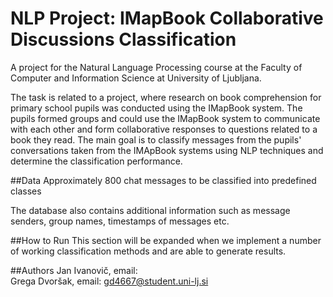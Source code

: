 # NLP Project: IMapBook Collaborative Discussions Classification

A project for the Natural Language Processing course at the Faculty of Computer and Information Science at University
of Ljubljana. 

The task is related to a project, where research on book comprehension for primary school pupils was conducted using
the IMapBook system. The pupils formed groups and could use the IMapBook system to communicate with each other and form
collaborative responses to questions related to a book they read. The main goal is to classify messages from the pupils' 
conversations taken from the IMApBook systems using NLP techniques and determine the classification performance.

##Data
Approximately 800 chat messages to be classified into predefined classes

The database also contains additional information such as message senders, group names, timestamps of messages etc.

##How to Run
This section will be expanded when we implement a number of working classification methods
and are able to generate results.

##Authors
Jan Ivanovič,  email:  
Grega Dvoršak, email: gd4667@student.uni-lj.si